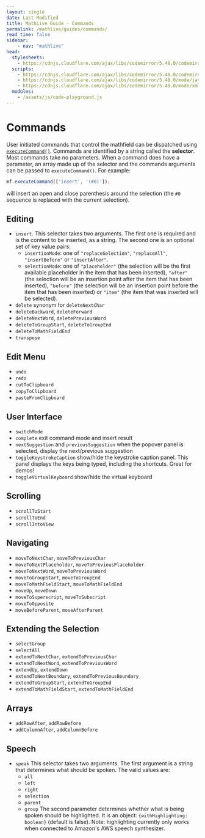 ```yaml
---
layout: single
date: Last Modified
title: MathLive Guide - Commands
permalink: /mathlive/guides/commands/
read_time: false
sidebar:
    - nav: "mathlive"
head:
  stylesheets:
    - https://cdnjs.cloudflare.com/ajax/libs/codemirror/5.48.0/codemirror.min.css
  scripts:
    - https://cdnjs.cloudflare.com/ajax/libs/codemirror/5.48.0/codemirror.min.js
    - https://cdnjs.cloudflare.com/ajax/libs/codemirror/5.48.0/mode/javascript/javascript.min.js
    - https://cdnjs.cloudflare.com/ajax/libs/codemirror/5.48.0/mode/xml/xml.min.js
  modules:
    - /assets/js/code-playground.js
---
```

<script>
    moduleMap = {
        mathlive: "//unpkg.com/mathlive/dist/mathlive.mjs",
        "html-to-image": "///assets/js/html-to-image.js",
    };
</script>

# Commands

User initiated commands that control the mathfield can be dispatched using
[`executeCommand()`](///docs/mathlive/#(%22mathfield-element%22%3Amodule).(MathfieldElement%3Aclass).(executeCommand%3Ainstance)). Commands are
identified by a string called the **selector**. Most commands take no
parameters. When a command does have a parameter, an array made up of the
selector and the commands arguments can be passed to
`executeCommand()`. For example:

```js
mf.executeCommand(['insert', '(#0)']);
```

will insert an open and close parenthesis around the selection (the `#0`
sequence is replaced with the current selection).

## Editing

- `insert`. This selector takes two arguments. The first one is required and is
  the content to be inserted, as a string. The second one is an optional set of
  key value pairs:
  - `insertionMode`: one of `"replaceSelection"`, `"replaceAll"`,
    `"insertBefore"` or `"insertAfter"`.
  - `selectionMode`: one of `"placeholder"` (the selection will be the first
    available placeholder in the item that has been inserted), `"after"` (the
    selection will be an insertion point after the item that has been inserted),
    `"before"` (the selection will be an insertion point before the item that
    has been inserted) or `"item"` (the item that was inserted will be
    selected).
- `delete` synonym for `deleteNextChar`
- `deleteBackward`, `deleteForward`
- `deleteNextWord`, `deletePreviousWord`
- `deleteToGroupStart`, `deleteToGroupEnd`
- `deleteToMathFieldEnd`
- `transpose`

## Edit Menu

- `undo`
- `redo`
- `cutToClipboard`
- `copyToClipboard`
- `pasteFromClipboard`

## User Interface

- `switchMode`
- `complete` exit command mode and insert result
- `nextSuggestion` and `previousSuggestion` when the popover panel is selected,
  display the next/previous suggestion
- `toggleKeystrokeCaption` show/hide the keystroke caption panel. This panel
  displays the keys being typed, including the shortcuts. Great for demos!
- `toggleVirtualKeyboard` show/hide the virtual keyboard

## Scrolling

- `scrollToStart`
- `scrollToEnd`
- `scrollIntoView`

## Navigating

- `moveToNextChar`, `moveToPreviousChar`
- `moveToNextPlaceholder`, `moveToPreviousPlaceholder`
- `moveToNextWord`, `moveToPreviousWord`
- `moveToGroupStart`, `moveToGroupEnd`
- `moveToMathFieldStart`, `moveToMathFieldEnd`
- `moveUp`, `moveDown`
- `moveToSuperscript`, `moveToSubscript`
- `moveToOpposite`
- `moveBeforeParent`, `moveAfterParent`

## Extending the Selection

- `selectGroup`
- `selectAll`
- `extendToNextChar`, `extendToPreviousChar`
- `extendToNextWord`, `extendToPreviousWord`
- `extendUp`, `extendDown`
- `extendToNextBoundary`, `extendToPreviousBoundary`
- `extendToGroupStart`, `extendToGroupEnd`
- `extendToMathFieldStart`, `extendToMathFieldEnd`

## Arrays

- `addRowAfter`, `addRowBefore`
- `addColumnAfter`, `addColumnBefore`

## Speech

- `speak` This selector takes two arguments. The first argument is a string that
  determines what should be spoken. The valid values are:
  - `all`
  - `left`
  - `right`
  - `selection`
  - `parent`
  - `group` The second parameter determines whether what is being spoken should
    be highlighted. It is an object: `{withHighlighting: boolean}` (default is
    false). Note: highlighting currently only works when connected to Amazon's
    AWS speech synthesizer.
